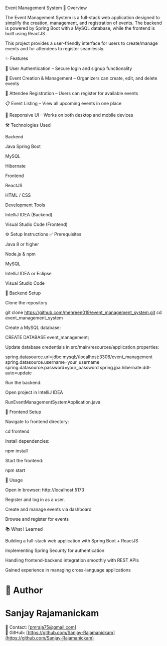 Event Management System
📌 Overview

The Event Management System is a full-stack web application designed to simplify the creation, management, and registration of events. The backend is powered by Spring Boot with a MySQL database, while the frontend is built using ReactJS .

This project provides a user-friendly interface for users to create/manage events and for attendees to register seamlessly.

✨ Features

🔑 User Authentication – Secure login and signup functionality

📝 Event Creation & Management – Organizers can create, edit, and delete events

👥 Attendee Registration – Users can register for available events

📋 Event Listing – View all upcoming events in one place

📱 Responsive UI – Works on both desktop and mobile devices

🛠️ Technologies Used

Backend

Java Spring Boot

MySQL

Hibernate

Frontend

ReactJS

HTML / CSS

Development Tools

IntelliJ IDEA (Backend)

Visual Studio Code (Frontend)

⚙️ Setup Instructions
✅ Prerequisites

Java 8 or higher

Node.js & npm

MySQL

IntelliJ IDEA or Eclipse

Visual Studio Code

🚀 Backend Setup

Clone the repository

git clone https://github.com/mehreen019/event_management_system.git
cd event_management_system


Create a MySQL database:

CREATE DATABASE event_management;


Update database credentials in src/main/resources/application.properties:

spring.datasource.url=jdbc:mysql://localhost:3306/event_management
spring.datasource.username=your_username
spring.datasource.password=your_password
spring.jpa.hibernate.ddl-auto=update


Run the backend:

Open project in IntelliJ IDEA

RunEventManagementSystemApplication.java

🎨 Frontend Setup

Navigate to frontend directory:

cd frontend


Install dependencies:

npm install


Start the frontend:

npm start

🎯 Usage

Open in browser: http://localhost:5173

Register and log in as a user.

Create and manage events via dashboard

Browse and register for events

📚 What I Learned

Building a full-stack web application with Spring Boot + ReactJS

Implementing Spring Security for authentication

Handling frontend-backend integration smoothly with REST APIs

Gained experience in managing cross-language applications

# 📌 Author
# Sanjay Rajamanickam 
📧 Contact: [pmraja75@gmail.com]  
🔗 GitHub: [https://github.com/Sanjay-Rajamanickam](https://github.com/Sanjay-Rajamanickam)
